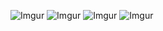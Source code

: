 ![Imgur](https://i.imgur.com/7JLGVcU.png)
![Imgur](https://i.imgur.com/vhERZBO.png)
![Imgur](https://i.imgur.com/HlKvK9q.png)
![Imgur](https://i.imgur.com/xxNG5c5.png)
